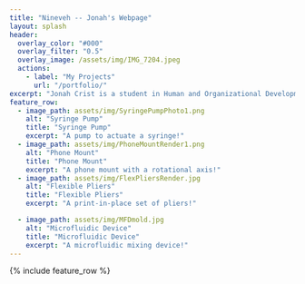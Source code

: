 ```yaml
---
title: "Nineveh -- Jonah's Webpage"
layout: splash
header:
  overlay_color: "#000"
  overlay_filter: "0.5"
  overlay_image: /assets/img/IMG_7204.jpeg
  actions:
    - label: "My Projects"
      url: "/portfolio/"
excerpt: "Jonah Crist is a student in Human and Organizational Development with a passion for technology and design"
feature_row:
  - image_path: assets/img/SyringePumpPhoto1.png
    alt: "Syringe Pump"
    title: "Syringe Pump"
    excerpt: "A pump to actuate a syringe!"
  - image_path: assets/img/PhoneMountRender1.png
    alt: "Phone Mount"
    title: "Phone Mount"
    excerpt: "A phone mount with a rotational axis!"
  - image_path: assets/img/FlexPliersRender.jpg
    alt: "Flexible Pliers"
    title: "Flexible Pliers"
    excerpt: "A print-in-place set of pliers!"

  - image_path: assets/img/MFDmold.jpg
    alt: "Microfluidic Device"
    title: "Microfluidic Device"
    excerpt: "A microfluidic mixing device!"
---
```

{% include feature_row %}

